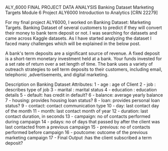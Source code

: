 ALY_6000 FINAL PROJECT DATA ANALYSIS
Banking Dataset Marketing Targets
Module 6 Project ALY6000 Introduction to Analytics [CRN 22279]

For my final project ALY6000, I worked on Banking Dataset: Marketing Targets. Banking Dataset of several customers to predict if they will convert their money to bank term deposit or not. I was searching for datasets and came across Kaggle datasets. As I have started analyzing the dataset I faced many challenges which will be explained in the below post.

A bank's term deposits are a significant source of revenue. A fixed deposit is a short-term monetary investment held at a bank. Your funds invested for a set rate of return over a set length of time. The bank uses a variety of outreach strategies to sell term deposits to their customers, including email, telephonic ,advertisements, and digital marketing.

Description on Banking Dataset Attributes:
1 - age : age of Client
2 - job : describes type of job 
3 - marital : marital status 
4 - education : education details 
5 - default: has credit in default? 
6 - balance: average yearly balance
7 - housing: provides housing loan status? 
8 - loan: provides personal loan status? 
9 - contact: contact communication type 
10 - day: last contact day of the month 
11 - month: last contact month of year 
12 - duration: last contact duration, in seconds 
13 - campaign: no of contacts performed during campaign 
14 - pdays: no of days that passed by after the client was last contacted from a previous campaign 
15 - previous: no of contacts performed before campaign
16 - poutcome: outcome of the previous marketing campaign 
17 - Final Output :has the client subscribed a term deposit? 
